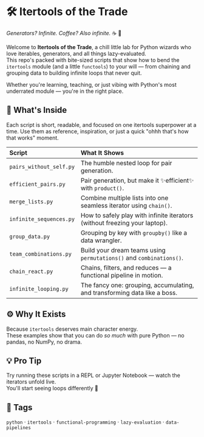 # 🛠️ Itertools of the Trade

*Generators? Infinite. Coffee? Also infinite.* ☕️ 🚀

Welcome to **Itertools of the Trade**, a chill little lab for Python wizards who love iterables, generators, and all things lazy-evaluated.  
This repo's packed with bite-sized scripts that show how to bend the `itertools` module (and a little `functools`) to your will — from chaining and grouping data to building infinite loops that never quit.

Whether you're learning, teaching, or just vibing with Python's most underrated module — you're in the right place.

## 🧠 What's Inside

Each script is short, readable, and focused on one itertools superpower at a time.
Use them as reference, inspiration, or just a quick "ohhh that's how that works" moment.

| Script                  | What It Shows                                                              |
| :---------------------- | :------------------------------------------------------------------------- |
| `pairs_without_self.py` | The humble nested loop for pair generation.                                |
| `efficient_pairs.py`    | Pair generation, but make it ✨efficient✨ with `product()`.                 |
| `merge_lists.py`        | Combine multiple lists into one seamless iterator using `chain()`.         |
| `infinite_sequences.py` | How to safely play with infinite iterators (without freezing your laptop). |
| `group_data.py`         | Grouping by key with `groupby()` like a data wrangler.                     |
| `team_combinations.py`  | Build your dream teams using `permutations()` and `combinations()`.        |
| `chain_react.py`        | Chains, filters, and reduces — a functional pipeline in motion.      |
| `infinite_looping.py`   | The fancy one: grouping, accumulating, and transforming data like a boss.  |

## ⚙️ Why It Exists

Because `itertools` deserves main character energy.  
These examples show that you can do *so much* with pure Python — no pandas, no NumPy, no drama.

## 💡 Pro Tip

Try running these scripts in a REPL or Jupyter Notebook — watch the iterators unfold live.  
You'll start seeing loops differently 👀

## 🧵 Tags

`python` · `itertools` · `functional-programming` · `lazy-evaluation` · `data-pipelines`
